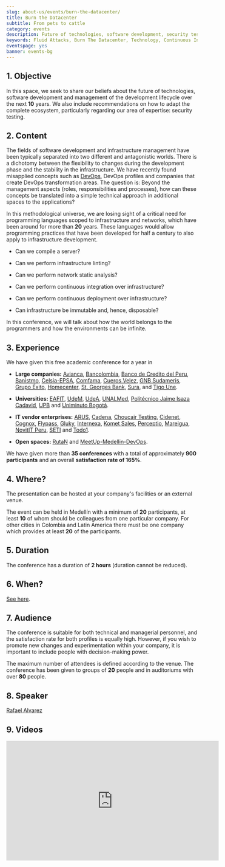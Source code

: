 ```yaml
---
slug: about-us/events/burn-the-datacenter/
title: Burn the Datacenter
subtitle: From pets to cattle
category: events
description: Future of technologies, software development, security testing and management of development lifecycle in one talk. Find out more about it here.
keywords: Fluid Attacks, Burn The Datacenter, Technology, Continuous Integration Security Testing, Software Development, Development Lifecycle, Pentesting, Ethical Hacking
eventspage: yes
banner: events-bg
---
```


## 1\. Objective

In this space,
we seek to share our beliefs
about the future of technologies,
software development
and management of the development lifecycle
over the next **10** years.
We also include recommendations
on how to adapt the complete ecosystem,
particularly regarding our area of expertise:
security testing.

## 2\. Content

The fields of software development and infrastructure management
have been typically separated
into two different and antagonistic worlds.
There is a dichotomy between the flexibility to changes
during the development phase
and the stability in the infrastructure.
We have recently found misapplied concepts
such as [DevOps](../../../blog/devops-concept/),
DevOps profiles
and companies that create DevOps transformation areas.
The question is:
Beyond the management aspects
(roles, responsibilities and processes),
how can these concepts be translated
into a simple technical approach
in additional spaces to the applications?

In this methodological universe,
we are losing sight of a critical need for programming languages
scoped to infrastructure and networks,
which have been around for more than **20** years.
These languages would allow programming practices
that have been developed for half a century
to also apply to infrastructure development.

- Can we compile a server?

- Can we perform infrastructure linting?

- Can we perform network static analysis?

- Can we perform continuous integration over infrastructure?

- Can we perform continuous deployment over infrastructure?

- Can infrastructure be immutable and, hence, disposable?

In this conference,
we will talk about how the world belongs to the programmers
and how the environments can be infinite.

## 3\. Experience

We have given this free academic conference for a year in

- **Large companies:**
  [Avianca](https://www.avianca.com/co/es/),
  [Bancolombia](https://www.grupobancolombia.com/wps/portal/personas),
  [Banco de Credito del Peru](https://www.bcp.com.bo/),
  [Banistmo](https://www.banistmo.com/),
  [Celsia-EPSA](http://www.celsia.com/),
  [Comfama](https://www.comfama.com/),
  [Cueros Velez](https://www.velez.com.co/),
  [GNB Sudameris](https://www.gnbsudameris.com.co/),
  [Grupo Éxito](https://www.grupoexito.com.co/es/),
  [Homecenter](http://www.homecenter.com.co/homecenter-co/),
  [St. Georges Bank](https://www.stgeorgesbank.com/),
  [Sura](https://www.segurossura.com.co/Paginas/default.aspx),
  and [Tigo Une](https://www.tigoune.com.co/).

- **Universities:**
  [EAFIT](http://www.eafit.edu.co/),
  [UdeM](https://www.udem.edu.co/),
  [UdeA](https://www.udea.edu.co/),
  [UNALMed](https://medellin.unal.edu.co/),
  [Politécnico Jaime Isaza Cadavid](http://www.politecnicojic.edu.co/),
  [UPB](https://www.upb.edu.co/es/home)
  and [Uniminuto Bogotá](http://www.uniminuto.edu/).

- **IT vendor enterprises:**
  [ARUS](https://www.arus.com.co/),
  [Cadena](https://www.cadena.com.co/),
  [Choucair Testing](https://www.choucairtesting.com/),
  [Cidenet](https://cidenet.com.co/),
  [Cognox](http://www.cognox.com/),
  [Flypass](http://flypass.com.co/),
  [Gluky](http://gluky.com/),
  [Internexa](http://www.internexa.com/Paginas/Home.aspx),
  [Komet Sales](https://www.kometsales.com/),
  [Perceptio](http://perceptio.co/),
  [Mareigua](http://www.mareigua.com/),
  [NovitIT Peru](http://novit.pe/),
  [SETI](https://seti.com.co/)
  and [Todo1](https://www.todo1services.com/).

- **Open spaces:**
  [RutaN](https://www.rutanmedellin.org/es/)
  and [MeetUp-Medellin-DevOps](https://www.meetup.com/es/mde-devops).

We have given more than **35 conferences**
with a total of approximately **900 participants**
and an overall **satisfaction rate of 165%**.

## 4\. Where?

The presentation can be hosted at your company's facilities
or an external venue.

The event can be held in Medellín
with a minimum of **20** participants,
at least **10** of whom should be colleagues
from one particular company.
For other cities in Colombia and Latin America
there must be one company
which provides at least **20** of the participants.

## 5\. Duration

The conference has a duration of **2 hours**
(duration cannot be reduced).

## 6\. When?

[See here](../#when).

## 7\. Audience

The conference is suitable
for both technical and managerial personnel,
and the satisfaction rate for both profiles is equally high.
However,
if you wish to promote new changes and experimentation
within your company,
it is important to include people with decision-making power.

The maximum number of attendees is defined according to the venue.
The conference has been given to groups of **20** people
and in auditoriums with over **80** people.

## 8\. Speaker

[Rafael Alvarez](../../people/ralvarez/)

## 9\. Videos

<iframe
  width="560"
  height="315"
  src="https://www.youtube.com/embed/qKsz-nvgMrU"
  frameborder="0"
  allowfullscreen
>
</iframe>
